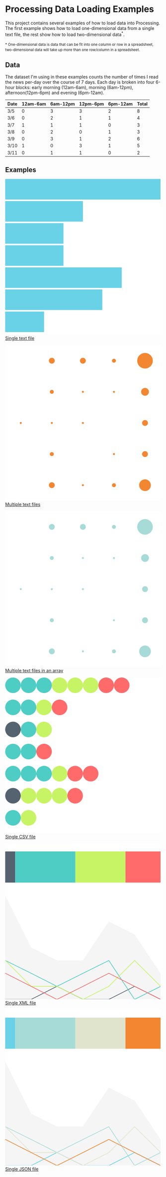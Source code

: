Processing Data Loading Examples
================================

This project contains several examples of how to load data into Processing. The first example shows how to load one-dimensional data from a single text file, the rest show how to load two-dimensional data<sup>*</sup>. 

<small>* One-dimensional data is data that can be fit into one column or row in a spreadsheet, two-dimensional data will take up more than one row/column in a spreadsheet.</small>

## Data

The dataset I'm using in these examples counts the number of times I read the news per-day over the course of 7 days. Each day is broken into four 6-hour blocks: early morning (12am-6am), morning (6am-12pm), afternoon(12pm-6pm) and evening (6pm-12am).

| Date | 12am-6am | 6am-12pm | 12pm-6pm | 6pm-12am | Total |
|-----|----------|----------|----------|----------|-------|
| 3/5 | 0 | 3 | 3 | 2 | 8 |
| 3/6 | 0 | 2 | 1 | 1 | 4 |
| 3/7 | 1 | 1 | 1 | 0 | 3 |
| 3/8 | 0 | 2 | 0 | 1 | 3 |
| 3/9 | 0 | 3 | 1 | 2 | 6 |
| 3/10 | 1 | 0 | 3 | 1 | 5 |
| 3/11 | 0 | 1 | 1 | 0 | 2 |

## Examples

[![screengrab](A_single_txt_file/sketch.png)](A_single_txt_file/)
[Single text file](A_single_txt_file/)

[![screengrab](B_multiple_txt_files/sketch.png)](B_multiple_txt_files/)
[Multiple text files](B_multiple_txt_files/)

[![screengrab](C_multiple_txt_files_array/sketch.png)](C_multiple_txt_files_array/)
[Multiple text files in an array](C_multiple_txt_files_array/)

[![screengrab](D_csv_file/sketch.png)](D_csv_file/)
[Single CSV file](D_csv_file/)

[![screengrab](E_xml_file/sketch.png)](E_xml_file/)
[Single XML file](E_xml_file/)

[![screengrab](F_json_file/sketch.png)](F_json_file/)
[Single JSON file](F_json_file/)